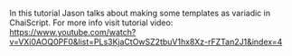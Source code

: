 In this tutorial Jason talks about making some templates as variadic in ChaiScript.
For more info visit tutorial video:
https://www.youtube.com/watch?v=VXi0AOQ0PF0&list=PLs3KjaCtOwSZ2tbuV1hx8Xz-rFZTan2J1&index=4
